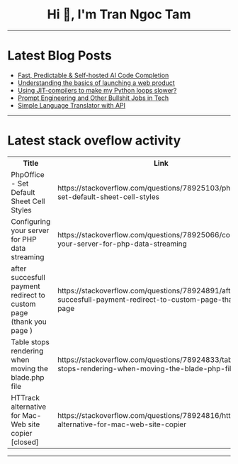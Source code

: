 <h1 align="center">Hi 👋, I'm Tran Ngoc Tam</h1>

---

# Latest Blog Posts 
<!-- BLOG-POST-LIST:START -->
- [Fast, Predictable &amp; Self-hosted AI Code Completion](https://dev.to/sp90/fast-predictable-self-hosted-ai-code-completion-1f4d)
- [Understanding the basics of launching a web product](https://dev.to/wdp/understanding-the-basics-of-launching-a-web-product-40h3)
- [Using JIT-compilers to make my Python loops slower?](https://dev.to/kanndide/using-jit-compilers-to-make-my-python-loops-slower-4m66)
- [Prompt Engineering and Other Bullshit Jobs in Tech](https://dev.to/mihailtd/prompt-engineering-and-other-bullshit-jobs-in-tech-4lk4)
- [Simple Language Translator with API](https://dev.to/marvellye/simple-language-translator-with-api-3bd7)
<!-- BLOG-POST-LIST:END -->

---

# Latest stack oveflow activity
<table>
  <tr><th>Title</th><th>Link</th></tr>
  <!-- STACKOVERFLOW:START --><tr><td>PhpOffice - Set Default Sheet Cell Styles</td><td>https://stackoverflow.com/questions/78925103/phpoffice-set-default-sheet-cell-styles</td></tr><tr><td>Configuring your server for PHP data streaming</td><td>https://stackoverflow.com/questions/78925066/configuring-your-server-for-php-data-streaming</td></tr><tr><td>after succesfull payment redirect to custom page &lpar;thank you page &rpar;</td><td>https://stackoverflow.com/questions/78924891/after-succesfull-payment-redirect-to-custom-page-thank-you-page</td></tr><tr><td>Table stops rendering when moving the blade.php file</td><td>https://stackoverflow.com/questions/78924833/table-stops-rendering-when-moving-the-blade-php-file</td></tr><tr><td>HTTrack alternative for Mac-Web site copier [closed]</td><td>https://stackoverflow.com/questions/78924816/httrack-alternative-for-mac-web-site-copier</td></tr><!-- STACKOVERFLOW:END -->
</table>

---


